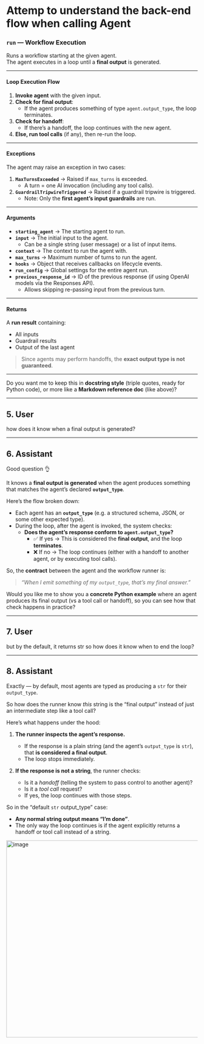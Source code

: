 # Attemp to understand the back-end flow when calling Agent

### `run` — Workflow Execution

Runs a workflow starting at the given agent.  
The agent executes in a loop until a **final output** is generated.

---

#### Loop Execution Flow
1. **Invoke agent** with the given input.  
2. **Check for final output**:  
   - If the agent produces something of type `agent.output_type`, the loop terminates.  
3. **Check for handoff**:  
   - If there’s a handoff, the loop continues with the new agent.  
4. **Else, run tool calls** (if any), then re-run the loop.  

---

#### Exceptions
The agent may raise an exception in two cases:  
1. **`MaxTurnsExceeded`** → Raised if `max_turns` is exceeded.  
   - A turn = one AI invocation (including any tool calls).  
2. **`GuardrailTripwireTriggered`** → Raised if a guardrail tripwire is triggered.  
   - Note: Only the **first agent’s input guardrails** are run.  

---

#### Arguments
- **`starting_agent`** → The starting agent to run.  
- **`input`** → The initial input to the agent.  
  - Can be a single string (user message) or a list of input items.  
- **`context`** → The context to run the agent with.  
- **`max_turns`** → Maximum number of turns to run the agent.  
- **`hooks`** → Object that receives callbacks on lifecycle events.  
- **`run_config`** → Global settings for the entire agent run.  
- **`previous_response_id`** → ID of the previous response (if using OpenAI models via the Responses API).  
  - Allows skipping re-passing input from the previous turn.  

---

#### Returns
A **run result** containing:  
- All inputs  
- Guardrail results  
- Output of the last agent  

> Since agents may perform handoffs, the **exact output type is not guaranteed**.  

---

Do you want me to keep this in **docstring style** (triple quotes, ready for Python code), or more like a **Markdown reference doc** (like above)?  

---

## 5. User
how does it know when a final output is generated?  

---

## 6. Assistant
Good question 👌  

It knows a **final output is generated** when the agent produces something that matches the agent’s declared **`output_type`**.  

Here’s the flow broken down:

- Each agent has an **`output_type`** (e.g. a structured schema, JSON, or some other expected type).  
- During the loop, after the agent is invoked, the system checks:  
  - **Does the agent’s response conform to `agent.output_type`?**  
    - ✅ If yes → This is considered the **final output**, and the loop **terminates**.  
    - ❌ If no → The loop continues (either with a handoff to another agent, or by executing tool calls).  

So, the **contract** between the agent and the workflow runner is:  
> *“When I emit something of my `output_type`, that’s my final answer.”*  

Would you like me to show you a **concrete Python example** where an agent produces its final output (vs a tool call or handoff), so you can see how that check happens in practice?  

---

## 7. User
but by the default, it returns str so how does it know when to end the loop?  

---

## 8. Assistant
Exactly — by default, most agents are typed as producing a `str` for their `output_type`.  

So how does the runner know *this* string is the “final output” instead of just an intermediate step like a tool call?  

Here’s what happens under the hood:  

1. **The runner inspects the agent’s response.**  
   - If the response is a plain string (and the agent’s `output_type` is `str`), that **is considered a final output**.  
   - The loop stops immediately.  

2. **If the response is not a string**, the runner checks:  
   - Is it a *handoff* (telling the system to pass control to another agent)?  
   - Is it a *tool call* request?  
   - If yes, the loop continues with those steps.  

So in the “default `str` output_type” case:  
- **Any normal string output means “I’m done”**.  
- The only way the loop continues is if the agent explicitly returns a handoff or tool call instead of a string.  

<img width="720" height="519" alt="image" src="https://github.com/user-attachments/assets/a6812748-4543-4d87-9ed5-e4785853ec64" />

